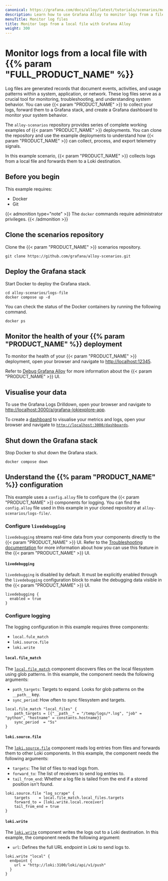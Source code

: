 ```yaml
---
canonical: https://grafana.com/docs/alloy/latest/tutorials/scenarios/monitor-logs-from-file/
description: Learn how to use Grafana Alloy to monitor logs from a file
menuTitle: Monitor log files
title: Monitor logs from a local file with Grafana Alloy
weight: 300
---
```


# Monitor logs from a local file with {{% param "FULL_PRODUCT_NAME" %}}

Log files are generated records that document events, activities, and usage patterns within a system, application, or network.
These log files serve as a crucial tool for monitoring, troubleshooting, and understanding system behavior.
You can use {{< param "PRODUCT_NAME" >}} to collect your logs, forward them to a Grafana stack, and create a Grafana dashboard to monitor your system behavior.

The `alloy-scenarios` repository provides series of complete working examples of {{< param "PRODUCT_NAME" >}} deployments.
You can clone the repository and use the example deployments to understand how {{< param "PRODUCT_NAME" >}} can collect, process, and export telemetry signals.

In this example scenario, {{< param "PRODUCT_NAME" >}} collects logs from a local file and forwards them to a Loki destination.

## Before you begin

This example requires:

* Docker
* Git

{{< admonition type="note" >}}
The `docker` commands require administrator privileges.
{{< /admonition >}}

## Clone the scenarios repository

Clone the {{< param "PRODUCT_NAME" >}} scenarios repository.

```shell
git clone https://github.com/grafana/alloy-scenarios.git
```

## Deploy the Grafana stack

Start Docker to deploy the Grafana stack.

```shell
cd alloy-scenarios/logs-file
docker compose up -d
```

You can check the status of the Docker containers by running the following command.

```shell
docker ps
```

## Monitor the health of your {{% param "PRODUCT_NAME" %}} deployment

To monitor the health of your {{< param "PRODUCT_NAME" >}} deployment, open your browser and navigate to [http://localhost:12345](http://localhost:12345).

Refer to [Debug Grafana Alloy](https://grafana.com/docs/alloy/latest/troubleshoot/debug/) for more information about the {{< param "PRODUCT_NAME" >}} UI.

## Visualise your data

To use the Grafana Logs Drilldown, open your browser and navigate to [http://localhost:3000/a/grafana-lokiexplore-app](http://localhost:3000/a/grafana-lokiexplore-app).

To create a [dashboard](https://grafana.com/docs/grafana/latest/getting-started/build-first-dashboard/#create-a-dashboard) to visualise your metrics and logs, open your browser and navigate to [`http://localhost:3000/dashboards`](http://localhost:3000/dashboards).

## Shut down the Grafana stack

Stop Docker to shut down the Grafana stack.

```shell
docker compose down
```

## Understand the {{% param "PRODUCT_NAME" %}} configuration

This example uses a `config.alloy` file to configure the {{< param "PRODUCT_NAME" >}} components for logging.
You can find the `config.alloy` file used in this example in your cloned repository at `alloy-scenarios/logs-file/`.

### Configure `livedebugging`

`livedebugging` streams real-time data from your components directly to the {{< param "PRODUCT_NAME" >}} UI.
Refer to the [Troubleshooting documentation][troubleshooting] for more information about how you can use this feature in the {{< param "PRODUCT_NAME" >}} UI.

[troubleshooting]: https://grafana.com/docs/alloy/latest/troubleshoot/debug/#live-debugging-page

#### `livedebugging`

`livedebugging` is disabled by default.
It must be explicitly enabled through the `livedebugging` configuration block to make the debugging data visible in the {{< param "PRODUCT_NAME" >}} UI.

```alloy
livedebugging {
  enabled = true
}
```

### Configure logging

The logging configuration in this example requires three components:

* `local.fule_match`
* `loki.source.file`
* `loki.write`

#### `local.file_match`

The [`local.file_match`][local.file_match] component discovers files on the local filesystem using glob patterns.
In this example, the component needs the following arguments:

* `path_targets`: Targets to expand. Looks for glob patterns on the `__path__` key.
* `sync_period`: How often to sync filesystem and targets.

```alloy
local.file_match "local_files" {
    path_targets = [{"__path__" = "/temp/logs/*.log", "job" = "python", "hostname" = constants.hostname}]
    sync_period  = "5s"
}
```

#### `loki.source.file`

The [`loki.source.file`][loki.source.file] component reads log entries from files and forwards them to other Loki components.
In this example, the component needs the following arguments:

* `targets`: The list of files to read logs from.
* `forward_to`: The list of receivers to send log entries to.
* `tail_from_end`: Whether a log file is tailed from the end if a stored position isn't found.

```alloy
loki.source.file "log_scrape" {
    targets    = local.file_match.local_files.targets
    forward_to = [loki.write.local.receiver]
    tail_from_end = true
}
```

#### `loki.write`

The [`loki.write`][loki.write] component writes the logs out to a Loki destination.
In this example, the component needs the following argument:

* `url`: Defines the full URL endpoint in Loki to send logs to.

```alloy
loki.write "local" {
  endpoint {
    url = "http://loki:3100/loki/api/v1/push"
  }
}
```

[local.file_match]: https://grafana.com/docs/alloy/<ALLOY_VERSION>/reference/components/local/local.file_match/
[loki.source.file]: https://grafana.com/docs/alloy/<ALLOY_VERSION>/reference/components/loki/loki.source.file/
[loki.write]: https://grafana.com/docs/alloy/<ALLOY__VERSION>/reference/components/loki/loki.write/
